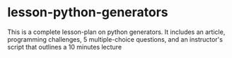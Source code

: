 # lesson-python-generators
This is a complete lesson-plan on python generators. It includes an article, programming challenges, 5 multiple-choice questions, and an instructor's script that outlines a 10 minutes lecture
